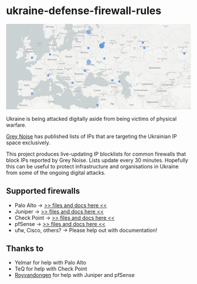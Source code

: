 # ukraine-defense-firewall-rules
![](header.png)

Ukraine is being attacked digitally aside from being victims of physical warfare.

[Grey Noise](https://www.greynoise.io/) has published lists of IPs that are targeting the Ukrainian IP space exclusively.

This project produces live-updating IP blocklists for common firewalls that block IPs reported by Grey Noise. Lists update every 30 minutes. Hopefully this can be useful to protect infrastructure and organisations in Ukraine from some of the ongoing digital attacks.

## Supported firewalls

* Palo Alto -> [>> files and docs here <<](./palo-alto)
* Juniper -> [>> files and docs here <<](./juniper)
* Check Point -> [>> files and docs here <<](./checkpoint)
* pfSense -> [>> files and docs here <<](./pfsense)
* ufw, Cisco, others? -> Please help out with documentation!

## Thanks to

* Yelmar for help with Palo Alto
* TeQ for help with Check Point
* [Royvandongen](https://github.com/Royvandongen) for help with Juniper and pfSense